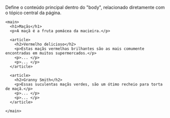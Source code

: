 Define o conteúdo principal dentro do "body", relacionado diretamente com o tópico central da página.

	<main>
	  <h1>Maçãs</h1>
	  <p>A maçã é a fruta pomácea da macieira.</p>
	  
	  <article>
	    <h2>Vermelho delicioso</h2>
	    <p>Estas maçãs vermelhas brilhantes são as mais comumente encontradas em muitos supermercados.</p>
	    <p>... </p>
	    <p>... </p>
	  </article>

	  <article>
	    <h2>Granny Smith</h2>
	    <p>Essas suculentas maçãs verdes, são um ótimo recheio para torta de maçã.</p>
	    <p>... </p>
	    <p>... </p>
	  </article>

	</main>